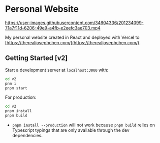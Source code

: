 # Personal Website

https://user-images.githubusercontent.com/34604336/201234099-71a7f11d-6206-49e9-a4fb-e2eefc3ae703.mp4

My personal website created in React and deployed with Vercel to [https://therealjosephchen.com/](https://therealjosephchen.com/).

## Getting Started [v2]

Start a development server at `localhost:3000` with:

```bash
cd v2
pnm i
pnpm start
```

For production:

```bash
cd v2
pnpm install
pnpm build
```

- `pnpm install --production` will not work because `pnpm build` relies on Typescript typings that are only available through the dev dependencies.
